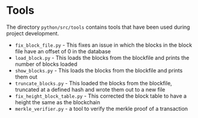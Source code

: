 # Tools

The directory `python/src/tools` contains tools that have been used during project development.

* `fix_block_file.py` - This fixes an issue in which the blocks in the block file have an offset of 0 in the database
* `load_block.py` - This loads the blocks from the blockfile and prints the number of blocks loaded
* `show_blocks.py` - This loads the blocks from the blockfile and prints them out
* `truncate_blocks.py` - This loaded the blocks from the blockfile, truncated at a defined hash and wrote them out to a new file
* `fix_height_block_table.py` - This corrected the block table to have a height the same as the blockchain
* `merkle_verifier.py` - a tool to verify the merkle proof of a transaction


